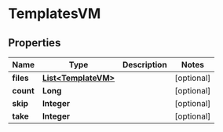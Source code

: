 

# TemplatesVM


## Properties

| Name | Type | Description | Notes |
|------------ | ------------- | ------------- | -------------|
|**files** | [**List&lt;TemplateVM&gt;**](TemplateVM.md) |  |  [optional] |
|**count** | **Long** |  |  [optional] |
|**skip** | **Integer** |  |  [optional] |
|**take** | **Integer** |  |  [optional] |



